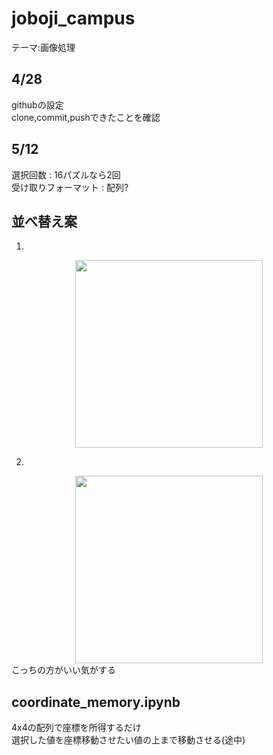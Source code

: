 # joboji_campus

テーマ:画像処理

## 4/28
githubの設定  
clone,commit,pushできたことを確認  

## 5/12
選択回数 : 16パズルなら2回  
受け取りフォーマット : 配列?

## 並べ替え案
1. 
<div align="center"><img src="image/案1.jpg" width="300"></div>

2. 
<div align="center"><img src="image/案2.jpg" width="300"></div>
こっちの方がいい気がする

## coordinate_memory.ipynb
4x4の配列で座標を所得するだけ  
選択した値を座標移動させたい値の上まで移動させる(途中)
